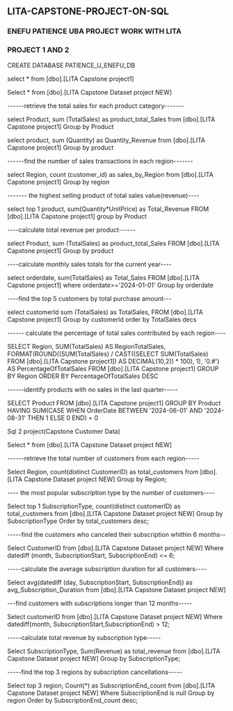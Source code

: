 ## LITA-CAPSTONE-PROJECT-ON-SQL
### ENEFU PATIENCE UBA PROJECT WORK WITH LITA
### PROJECT 1 AND 2

CREATE DATABASE PATIENCE_U_ENEFU_DB


select * from [dbo].[LITA Capstone project1]

Select * from [dbo].[LITA Capstone Dataset project NEW]

------retrieve the total sales for each product category-------

select Product, sum (TotalSales) as product_total_Sales 
from [dbo].[LITA Capstone project1]
Group by Product

select product, sum (Quantity) as Quantity_Revenue
from [dbo].[LITA Capstone project1]
Group by product

------find the number of sales transactions in each region-------

select Region, count (customer_id) as sales_by_Region from
[dbo].[LITA Capstone project1]
Group by region

------- the highest selling product of total sales value(revenue)----


select top 1 product, sum(Quantity*UnitPrice) as Total_Revenue
FROM [dbo].[LITA Capstone project1]
group by Product

----calculate total revenue per product------

select Product, sum (TotalSales) as product_total_Sales 
FROM [dbo].[LITA Capstone project1]
Group by product


----calculate monthly sales  totals for the current year----

select orderdate, sum(TotalSales) as Total_Sales 
FROM [dbo].[LITA Capstone project1]
where orderdate>='2024-01-01'
Group by orderdate

----find the top 5 customers by total purchase amount---

select customerId sum (TotalSales) as TotalSales, 
FROM [dbo].[LITA Capstone project1]
Group by customerId
order by TotalSales decs

------ calculate the percentage of total sales contributed by each region----

SELECT Region, SUM(TotalSales) AS RegionTotalSales,
FORMAT(ROUND((SUM(TotalSales) / CAST((SELECT SUM(TotalSales)
FROM [dbo].[LITA Capstone project1]) AS DECIMAL(10,2)) * 100), 1), '0.#') 
AS PercentageOfTotalSales
FROM [dbo].[LITA Capstone project1]
GROUP BY Region
ORDER BY PercentageOfTotalSales DESC

------identify products with no sales in the last quarter-----

SELECT Product FROM [dbo].[LITA Capstone project1]
GROUP BY Product
HAVING SUM(CASE 
WHEN OrderDate BETWEEN '2024-06-01' AND '2024-08-31' 
THEN 1 ELSE 0 END) = 0


Sql 2 project(Capstone Customer Data)

Select * from [dbo].[LITA Capstone Dataset project NEW]

------retrieve the total number of customers from each region-----

Select  Region, count(distinct CustomerID) as total_customers 
from [dbo].[LITA Capstone Dataset project NEW]
Group by Region;

---- the most popular subscription type by the number of customers----

Select top 1 SubscriptionType, count(distinct customerID) as total_customers
from [dbo].[LITA Capstone Dataset project NEW]
Group by SubscriptionType 
Order by total_customers desc;

-----find the customers who canceled their subscription whithin 6 months--

Select CustomerID from [dbo].[LITA Capstone Dataset project NEW]
Where datediff (month, SubscriptionStart, SubscriptionEnd) <= 6;

-----calculate the average subscription duration for all customers----

Select avg(datediff (day, SubscriptionStart, SubscriptionEnd)) as avg_Subscription_Duration
from [dbo].[LITA Capstone Dataset project NEW]

---find customers with subscriptions longer than 12 months-----

Select customerID
from [dbo].[LITA Capstone Dataset project NEW]
Where datediff(month, SubscriptionStart,SubscriptionEnd) > 12;

-----calculate total revenue by subscription type-----

Select SubscriptionType,
Sum(Revenue) as total_revenue 
from [dbo].[LITA Capstone Dataset project NEW]
Group by SubscriptionType;

-----find the top 3 regions by subscription cancellations-----

Select top 3 region,
Count(*) as SubscriptionEnd_count
from [dbo].[LITA Capstone Dataset project NEW]
Where SubscriptionEnd is null
Group by region
Order by SubscriptionEnd_count desc;


